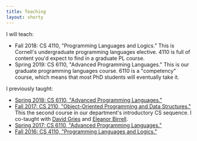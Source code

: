```yaml
---
title: Teaching
layout: shorty
---
```

I will teach:

* Fall 2018: CS 4110, "Programming Languages and Logics."
  This is Cornell's undergraduate programming languages elective. 4110 is full of content you'd expect to find in a graduate PL course.
* Spring 2019: CS 6110, "Advanced Programming Languages."
  This is our graduate programming languages course. 6110 is a "competency" course, which means that most PhD students will eventually take it.

I previously taught:

* [Spring 2018: CS 6110, "Advanced Programming Languages."](http://www.cs.cornell.edu/courses/cs6110/2018sp/)
* [Fall 2017: CS 2110, "Object-Oriented Programming and Data Structures."](http://www.cs.cornell.edu/courses/cs2110/2017fa/)
  This the second course in our department's introductory CS sequence. I co-taught with [David Gries](https://www.cs.cornell.edu/gries/) and [Eleanor Birrell](http://www.cs.cornell.edu/~eleanor/).
* [Spring 2017: CS 6110, "Advanced Programming Languages."](http://www.cs.cornell.edu/courses/cs6110/2017sp/)
* [Fall 2016: CS 4110, "Programming Languages and Logics."](https://www.cs.cornell.edu/Courses/cs4110/2016fa/)
